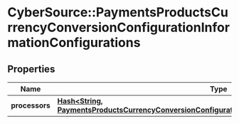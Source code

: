 # CyberSource::PaymentsProductsCurrencyConversionConfigurationInformationConfigurations

## Properties
Name | Type | Description | Notes
------------ | ------------- | ------------- | -------------
**processors** | [**Hash&lt;String, PaymentsProductsCurrencyConversionConfigurationInformationConfigurationsProcessors&gt;**](PaymentsProductsCurrencyConversionConfigurationInformationConfigurationsProcessors.md) |  | [optional] 


